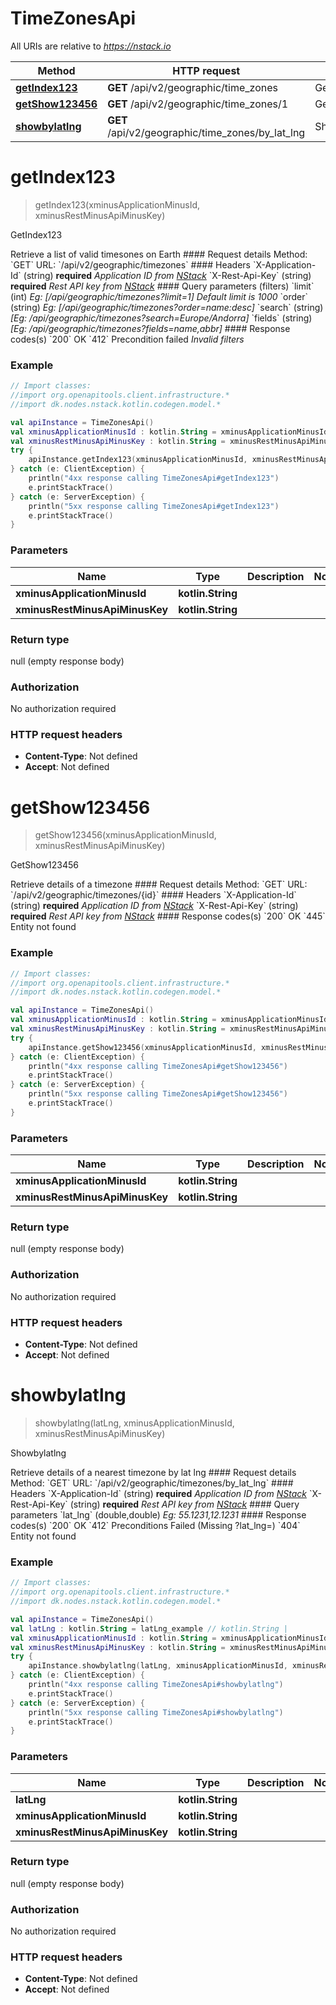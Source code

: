 # TimeZonesApi

All URIs are relative to *https://nstack.io*

Method | HTTP request | Description
------------- | ------------- | -------------
[**getIndex123**](TimeZonesApi.md#getIndex123) | **GET** /api/v2/geographic/time_zones | GetIndex123
[**getShow123456**](TimeZonesApi.md#getShow123456) | **GET** /api/v2/geographic/time_zones/1 | GetShow123456
[**showbylatlng**](TimeZonesApi.md#showbylatlng) | **GET** /api/v2/geographic/time_zones/by_lat_lng | Showbylatlng


<a name="getIndex123"></a>
# **getIndex123**
> getIndex123(xminusApplicationMinusId, xminusRestMinusApiMinusKey)

GetIndex123

Retrieve a list of valid timesones on Earth  #### Request details Method:    &#x60;GET&#x60;  URL:    &#x60;/api/v2/geographic/timezones&#x60;  #### Headers  &#x60;X-Application-Id&#x60; (string) **required** _Application ID from [NStack](https://nstack.io)_  &#x60;X-Rest-Api-Key&#x60; (string) **required** _Rest API key from [NStack](https://nstack.io)_  #### Query parameters (filters) &#x60;limit&#x60; (int) _Eg: [/api/geographic/timezones?limit&#x3D;1] Default limit is 1000_  &#x60;order&#x60; (string) _Eg: [/api/geographic/timezones?order&#x3D;name:desc]_  &#x60;search&#x60; (string) _[Eg: /api/geographic/timezones?search&#x3D;Europe/Andorra]_  &#x60;fields&#x60; (string) _[Eg: /api/geographic/timezones?fields&#x3D;name,abbr]_  #### Response codes(s)  &#x60;200&#x60; OK  &#x60;412&#x60; Precondition failed _Invalid filters_

### Example
```kotlin
// Import classes:
//import org.openapitools.client.infrastructure.*
//import dk.nodes.nstack.kotlin.codegen.model.*

val apiInstance = TimeZonesApi()
val xminusApplicationMinusId : kotlin.String = xminusApplicationMinusId_example // kotlin.String | 
val xminusRestMinusApiMinusKey : kotlin.String = xminusRestMinusApiMinusKey_example // kotlin.String | 
try {
    apiInstance.getIndex123(xminusApplicationMinusId, xminusRestMinusApiMinusKey)
} catch (e: ClientException) {
    println("4xx response calling TimeZonesApi#getIndex123")
    e.printStackTrace()
} catch (e: ServerException) {
    println("5xx response calling TimeZonesApi#getIndex123")
    e.printStackTrace()
}
```

### Parameters

Name | Type | Description  | Notes
------------- | ------------- | ------------- | -------------
 **xminusApplicationMinusId** | **kotlin.String**|  |
 **xminusRestMinusApiMinusKey** | **kotlin.String**|  |

### Return type

null (empty response body)

### Authorization

No authorization required

### HTTP request headers

 - **Content-Type**: Not defined
 - **Accept**: Not defined

<a name="getShow123456"></a>
# **getShow123456**
> getShow123456(xminusApplicationMinusId, xminusRestMinusApiMinusKey)

GetShow123456

Retrieve details of a timezone  #### Request details Method:    &#x60;GET&#x60;  URL:    &#x60;/api/v2/geographic/timezones/{id}&#x60;  #### Headers  &#x60;X-Application-Id&#x60; (string) **required** _Application ID from [NStack](https://nstack.io)_  &#x60;X-Rest-Api-Key&#x60; (string) **required** _Rest API key from [NStack](https://nstack.io)_  #### Response codes(s)  &#x60;200&#x60; OK  &#x60;445&#x60; Entity not found

### Example
```kotlin
// Import classes:
//import org.openapitools.client.infrastructure.*
//import dk.nodes.nstack.kotlin.codegen.model.*

val apiInstance = TimeZonesApi()
val xminusApplicationMinusId : kotlin.String = xminusApplicationMinusId_example // kotlin.String | 
val xminusRestMinusApiMinusKey : kotlin.String = xminusRestMinusApiMinusKey_example // kotlin.String | 
try {
    apiInstance.getShow123456(xminusApplicationMinusId, xminusRestMinusApiMinusKey)
} catch (e: ClientException) {
    println("4xx response calling TimeZonesApi#getShow123456")
    e.printStackTrace()
} catch (e: ServerException) {
    println("5xx response calling TimeZonesApi#getShow123456")
    e.printStackTrace()
}
```

### Parameters

Name | Type | Description  | Notes
------------- | ------------- | ------------- | -------------
 **xminusApplicationMinusId** | **kotlin.String**|  |
 **xminusRestMinusApiMinusKey** | **kotlin.String**|  |

### Return type

null (empty response body)

### Authorization

No authorization required

### HTTP request headers

 - **Content-Type**: Not defined
 - **Accept**: Not defined

<a name="showbylatlng"></a>
# **showbylatlng**
> showbylatlng(latLng, xminusApplicationMinusId, xminusRestMinusApiMinusKey)

Showbylatlng

Retrieve details of a nearest timezone by lat lng  #### Request details Method:    &#x60;GET&#x60;  URL:    &#x60;/api/v2/geographic/timezones/by_lat_lng&#x60;  #### Headers  &#x60;X-Application-Id&#x60; (string) **required** _Application ID from [NStack](https://nstack.io)_  &#x60;X-Rest-Api-Key&#x60; (string) **required** _Rest API key from [NStack](https://nstack.io)_  #### Query parameters &#x60;lat_lng&#x60; (double,double) _Eg: 55.1231,12.1231_  #### Response codes(s)  &#x60;200&#x60; OK  &#x60;412&#x60; Preconditions Failed (Missing ?lat_lng&#x3D;)  &#x60;404&#x60; Entity not found

### Example
```kotlin
// Import classes:
//import org.openapitools.client.infrastructure.*
//import dk.nodes.nstack.kotlin.codegen.model.*

val apiInstance = TimeZonesApi()
val latLng : kotlin.String = latLng_example // kotlin.String | 
val xminusApplicationMinusId : kotlin.String = xminusApplicationMinusId_example // kotlin.String | 
val xminusRestMinusApiMinusKey : kotlin.String = xminusRestMinusApiMinusKey_example // kotlin.String | 
try {
    apiInstance.showbylatlng(latLng, xminusApplicationMinusId, xminusRestMinusApiMinusKey)
} catch (e: ClientException) {
    println("4xx response calling TimeZonesApi#showbylatlng")
    e.printStackTrace()
} catch (e: ServerException) {
    println("5xx response calling TimeZonesApi#showbylatlng")
    e.printStackTrace()
}
```

### Parameters

Name | Type | Description  | Notes
------------- | ------------- | ------------- | -------------
 **latLng** | **kotlin.String**|  |
 **xminusApplicationMinusId** | **kotlin.String**|  |
 **xminusRestMinusApiMinusKey** | **kotlin.String**|  |

### Return type

null (empty response body)

### Authorization

No authorization required

### HTTP request headers

 - **Content-Type**: Not defined
 - **Accept**: Not defined

